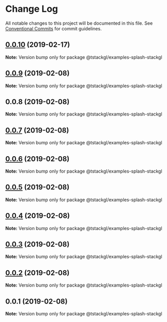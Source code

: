 # Change Log

All notable changes to this project will be documented in this file.
See [Conventional Commits](https://conventionalcommits.org) for commit guidelines.

## [0.0.10](https://github.com/nkint/tstackgl/compare/@tstackgl/examples-splash-stackgl@0.0.9...@tstackgl/examples-splash-stackgl@0.0.10) (2019-02-17)

**Note:** Version bump only for package @tstackgl/examples-splash-stackgl





## [0.0.9](https://github.com/nkint/tstackgl/compare/@tstackgl/examples-splash-stackgl@0.0.8...@tstackgl/examples-splash-stackgl@0.0.9) (2019-02-08)

**Note:** Version bump only for package @tstackgl/examples-splash-stackgl





## 0.0.8 (2019-02-08)

**Note:** Version bump only for package @tstackgl/examples-splash-stackgl





## [0.0.7](https://github.com/nkint/tstackgl/compare/@tstackgl/examples-splash-stackgl@0.0.3...@tstackgl/examples-splash-stackgl@0.0.7) (2019-02-08)

**Note:** Version bump only for package @tstackgl/examples-splash-stackgl





## [0.0.6](https://github.com/nkint/tstackgl/compare/@tstackgl/examples-splash-stackgl@0.0.3...@tstackgl/examples-splash-stackgl@0.0.6) (2019-02-08)

**Note:** Version bump only for package @tstackgl/examples-splash-stackgl





## [0.0.5](https://github.com/nkint/tstackgl/compare/@tstackgl/examples-splash-stackgl@0.0.3...@tstackgl/examples-splash-stackgl@0.0.5) (2019-02-08)

**Note:** Version bump only for package @tstackgl/examples-splash-stackgl





## [0.0.4](https://github.com/nkint/tstackgl/compare/@tstackgl/examples-splash-stackgl@0.0.3...@tstackgl/examples-splash-stackgl@0.0.4) (2019-02-08)

**Note:** Version bump only for package @tstackgl/examples-splash-stackgl





## [0.0.3](https://github.com/nkint/tstackgl/compare/@tstackgl/examples-splash-stackgl@0.0.2...@tstackgl/examples-splash-stackgl@0.0.3) (2019-02-08)

**Note:** Version bump only for package @tstackgl/examples-splash-stackgl





## [0.0.2](https://github.com/nkint/tstackgl/compare/@tstackgl/examples-splash-stackgl@0.0.1...@tstackgl/examples-splash-stackgl@0.0.2) (2019-02-08)

**Note:** Version bump only for package @tstackgl/examples-splash-stackgl





## 0.0.1 (2019-02-08)

**Note:** Version bump only for package @tstackgl/examples-splash-stackgl
